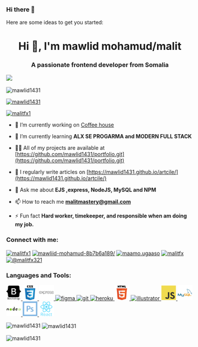 ### Hi there 👋


Here are some ideas to get you started:


<h1 align="center">Hi 👋, I'm mawlid mohamud/malit</h1>
<h3 align="center">A passionate frontend developer from Somalia</h3>
<img src="https://cdn.dribbble.com/users/1162077/screenshots/3848914/programmer.gif"/>

<p align="left"> <img src="https://komarev.com/ghpvc/?username=mawlid1431&label=Profile%20views&color=0e75b6&style=flat" alt="mawlid1431" /> </p>

<p align="left"> <a href="https://github.com/ryo-ma/github-profile-trophy"><img src="https://github-profile-trophy.vercel.app/?username=mawlid1431" alt="mawlid1431" /></a> </p>

<p align="left"> <a href="https://twitter.com/malitfx1" target="blank"><img src="https://img.shields.io/twitter/follow/malitfx1?logo=twitter&style=for-the-badge" alt="malitfx1" /></a> </p>

- 🔭 I’m currently working on [Coffee house](https://github.com/mawlid1431/Mocha-back-end)

- 🌱 I’m currently learning **ALX SE PROGARMA and MODERN FULL STACK**

- 👨‍💻 All of my projects are available at [https://github.com/mawlid1431/portfolio.git](https://github.com/mawlid1431/portfolio.git)

- 📝 I regularly write articles on [https://mawlid1431.github.io/artcile/](https://mawlid1431.github.io/artcile/)

- 💬 Ask me about **EJS ,express, NodeJS, MySQL and NPM**

- 📫 How to reach me **malitmastery@gmail.com**

- ⚡ Fun fact **Hard worker, timekeeper, and responsible when am doing my job.**

<h3 align="left">Connect with me:</h3>
<p align="left">
<a href="https://twitter.com/malitfx1" target="blank"><img align="center" src="https://raw.githubusercontent.com/rahuldkjain/github-profile-readme-generator/master/src/images/icons/Social/twitter.svg" alt="malitfx1" height="30" width="40" /></a>
<a href="https://linkedin.com/in/mawliid-mohamud-8b7b6a189/" target="blank"><img align="center" src="https://raw.githubusercontent.com/rahuldkjain/github-profile-readme-generator/master/src/images/icons/Social/linked-in-alt.svg" alt="mawliid-mohamud-8b7b6a189/" height="30" width="40" /></a>
<a href="https://fb.com/maamo.ugaaso" target="blank"><img align="center" src="https://raw.githubusercontent.com/rahuldkjain/github-profile-readme-generator/master/src/images/icons/Social/facebook.svg" alt="maamo.ugaaso" height="30" width="40" /></a>
<a href="https://instagram.com/malitfx" target="blank"><img align="center" src="https://raw.githubusercontent.com/rahuldkjain/github-profile-readme-generator/master/src/images/icons/Social/instagram.svg" alt="malitfx" height="30" width="40" /></a>
<a href="https://www.youtube.com/c/@malitfx321" target="blank"><img align="center" src="https://raw.githubusercontent.com/rahuldkjain/github-profile-readme-generator/master/src/images/icons/Social/youtube.svg" alt="@malitfx321" height="30" width="40" /></a>
</p>

<h3 align="left">Languages and Tools:</h3>
<p align="left"> <a href="https://getbootstrap.com" target="_blank" rel="noreferrer"> <img src="https://raw.githubusercontent.com/devicons/devicon/master/icons/bootstrap/bootstrap-plain-wordmark.svg" alt="bootstrap" width="40" height="40"/> </a> <a href="https://www.w3schools.com/css/" target="_blank" rel="noreferrer"> <img src="https://raw.githubusercontent.com/devicons/devicon/master/icons/css3/css3-original-wordmark.svg" alt="css3" width="40" height="40"/> </a> <a href="https://expressjs.com" target="_blank" rel="noreferrer"> <img src="https://raw.githubusercontent.com/devicons/devicon/master/icons/express/express-original-wordmark.svg" alt="express" width="40" height="40"/> </a> <a href="https://www.figma.com/" target="_blank" rel="noreferrer"> <img src="https://www.vectorlogo.zone/logos/figma/figma-icon.svg" alt="figma" width="40" height="40"/> </a> <a href="https://git-scm.com/" target="_blank" rel="noreferrer"> <img src="https://www.vectorlogo.zone/logos/git-scm/git-scm-icon.svg" alt="git" width="40" height="40"/> </a> <a href="https://heroku.com" target="_blank" rel="noreferrer"> <img src="https://www.vectorlogo.zone/logos/heroku/heroku-icon.svg" alt="heroku" width="40" height="40"/> </a> <a href="https://www.w3.org/html/" target="_blank" rel="noreferrer"> <img src="https://raw.githubusercontent.com/devicons/devicon/master/icons/html5/html5-original-wordmark.svg" alt="html5" width="40" height="40"/> </a> <a href="https://www.adobe.com/in/products/illustrator.html" target="_blank" rel="noreferrer"> <img src="https://www.vectorlogo.zone/logos/adobe_illustrator/adobe_illustrator-icon.svg" alt="illustrator" width="40" height="40"/> </a> <a href="https://developer.mozilla.org/en-US/docs/Web/JavaScript" target="_blank" rel="noreferrer"> <img src="https://raw.githubusercontent.com/devicons/devicon/master/icons/javascript/javascript-original.svg" alt="javascript" width="40" height="40"/> </a> <a href="https://www.mysql.com/" target="_blank" rel="noreferrer"> <img src="https://raw.githubusercontent.com/devicons/devicon/master/icons/mysql/mysql-original-wordmark.svg" alt="mysql" width="40" height="40"/> </a> <a href="https://nodejs.org" target="_blank" rel="noreferrer"> <img src="https://raw.githubusercontent.com/devicons/devicon/master/icons/nodejs/nodejs-original-wordmark.svg" alt="nodejs" width="40" height="40"/> </a> <a href="https://www.photoshop.com/en" target="_blank" rel="noreferrer"> <img src="https://raw.githubusercontent.com/devicons/devicon/master/icons/photoshop/photoshop-line.svg" alt="photoshop" width="40" height="40"/> </a> <a href="https://reactjs.org/" target="_blank" rel="noreferrer"> <img src="https://raw.githubusercontent.com/devicons/devicon/master/icons/react/react-original-wordmark.svg" alt="react" width="40" height="40"/> </a> </p>

<p><img align="left" src="https://github-readme-stats.vercel.app/api/top-langs?username=mawlid1431&show_icons=true&locale=en&layout=compact" alt="mawlid1431" /></p>

<p>&nbsp;<img align="center" src="https://github-readme-stats.vercel.app/api?username=mawlid1431&show_icons=true&locale=en" alt="mawlid1431" /></p>

<p><img align="center" src="https://github-readme-streak-stats.herokuapp.com/?user=mawlid1431&" alt="mawlid1431" /></p>

